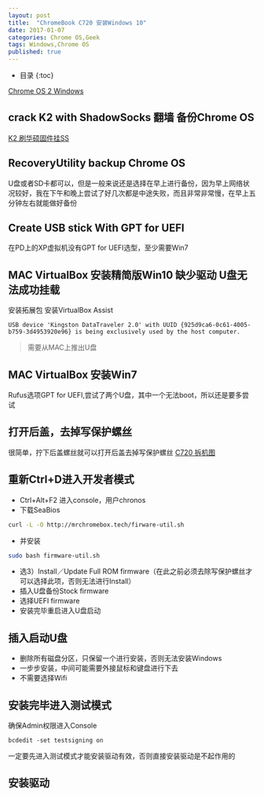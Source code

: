 ```yaml
---
layout: post
title:  "ChromeBook C720 安装Windows 10"
date: 2017-01-07
categories: Chrome OS,Geek
tags: Windows,Chrome OS
published: true
---
```

* 目录
{:toc}


[Chrome OS 2 Windows](https://coolstar.org/chromebook/windows-install.html?device=peppy)


## crack K2 with ShadowSocks 翻墙 备份Chrome OS
[K2 刷华硕固件挂SS](http://51.ruyo.net/p/2245.html)

## RecoveryUtility backup Chrome OS

U盘或者SD卡都可以，但是一般来说还是选择在早上进行备份，因为早上网络状况较好，我在下午和晚上尝试了好几次都是中途失败，而且非常非常慢，在早上五分钟左右就能做好备份

## Create USB stick With GPT for UEFI
在PD上的XP虚拟机没有GPT for UEFI选型，至少需要Win7

## MAC VirtualBox 安装精简版Win10 缺少驱动 U盘无法成功挂载
安装拓展包
安装VirtualBox Assist
```plain
USB device 'Kingston DataTraveler 2.0' with UUID {925d9ca6-0c61-4005-b759-3d4953920e96} is being exclusively used by the host computer.
```
> 需要从MAC上推出U盘

## MAC VirtualBox 安装Win7

Rufus选项GPT for UEFI,尝试了两个U盘，其中一个无法boot，所以还是要多尝试

## 打开后盖，去掉写保护螺丝

很简单，拧下后盖螺丝就可以打开后盖去掉写保护螺丝
[C720 拆机图](https://www.chromium.org/chromium-os/developer-information-for-chrome-os-devices/acer-c720-chromebook)

## 重新Ctrl+D进入开发者模式

- Ctrl+Alt+F2 进入console，用户chronos
- 下载SeaBios

```bash
curl -L -O http://mrchromebox.tech/firware-util.sh
```

- 并安装

```bash
sudo bash firmware-util.sh
```

- 选3）Install／Update Full ROM firmware（在此之前必须去除写保护螺丝才可以选择此项，否则无法进行Install）
- 插入U盘备份Stock firmware
- 选择UEFI firmware
- 安装完毕重启进入U盘启动

## 插入启动U盘

- 删除所有磁盘分区，只保留一个进行安装，否则无法安装Windows
- 一步步安装，中间可能需要外接鼠标和键盘进行下去
- 不需要选择Wifi

## 安装完毕进入测试模式

确保Admin权限进入Console

```command
bcdedit -set testsigning on
```

一定要先进入测试模式才能安装驱动有效，否则直接安装驱动是不起作用的

## 安装驱动
